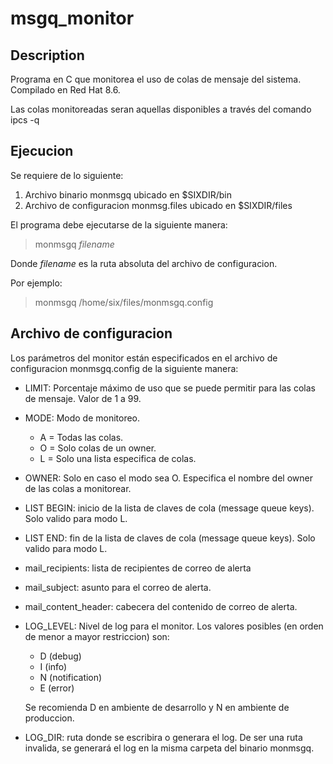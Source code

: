 # msgq_monitor

## Description

Programa en C que monitorea el uso de colas de mensaje del sistema. Compilado en Red Hat 8.6.

Las colas monitoreadas seran aquellas disponibles a través del comando ipcs -q

## Ejecucion

Se requiere de lo siguiente:

1. Archivo binario monmsgq ubicado en $SIXDIR/bin
2. Archivo de configuracion monmsg.files ubicado en $SIXDIR/files

El programa debe ejecutarse de la siguiente manera:

> monmsgq _filename_

Donde _filename_ es la ruta absoluta del archivo de configuracion.

Por ejemplo:
> monmsgq /home/six/files/monmsgq.config

## Archivo de configuracion

Los parámetros del monitor están especificados en el archivo de configuracion monmsgq.config de la siguiente manera:

- LIMIT: Porcentaje máximo de uso que se puede permitir para las colas de mensaje. Valor de 1 a 99.

- MODE: Modo de monitoreo. 
    - A = Todas las colas. 
    - O = Solo colas de un owner. 
    - L = Solo una lista especifica de colas.

- OWNER: Solo en caso el modo sea O. Especifica el nombre del owner de las colas a monitorear. 

- LIST BEGIN: inicio de la lista de claves de cola (message queue keys). Solo valido para modo L.

- LIST END: fin de la lista de claves de cola (message queue keys). Solo valido para modo L.

- mail_recipients: lista de recipientes de correo de alerta
- mail_subject: asunto para el correo de alerta.
- mail_content_header: cabecera del contenido de correo de alerta.

- LOG_LEVEL: Nivel de log para el monitor. Los valores posibles (en orden de menor a mayor restriccion) son:
    - D (debug)
    - I (info)
    - N (notification)
    - E (error)
    
    Se recomienda D en ambiente de desarrollo y N en ambiente de produccion.

- LOG_DIR: ruta donde se escribira o generara el log. De ser una ruta invalida, se generará el log en la misma carpeta del binario monmsgq.





